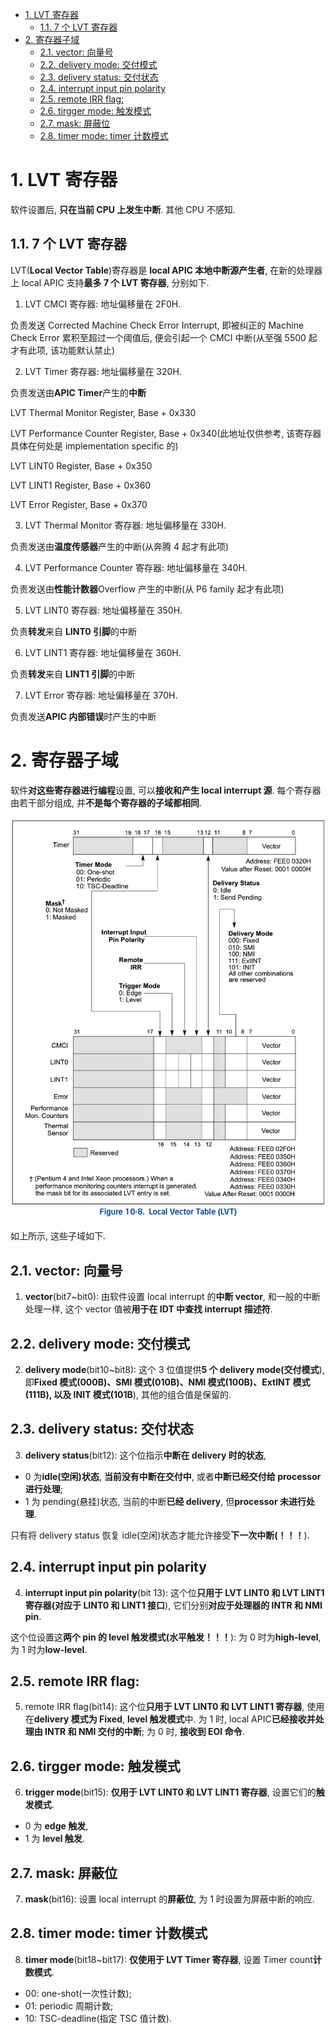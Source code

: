 <!-- @import "[TOC]" {cmd="toc" depthFrom=1 depthTo=6 orderedList=false} -->

<!-- code_chunk_output -->

- [1. LVT 寄存器](#1-lvt-寄存器)
  - [1.1. 7 个 LVT 寄存器](#11-7-个-lvt-寄存器)
- [2. 寄存器子域](#2-寄存器子域)
  - [2.1. vector: 向量号](#21-vector-向量号)
  - [2.2. delivery mode: 交付模式](#22-delivery-mode-交付模式)
  - [2.3. delivery status: 交付状态](#23-delivery-status-交付状态)
  - [2.4. interrupt input pin polarity](#24-interrupt-input-pin-polarity)
  - [2.5. remote IRR flag:](#25-remote-irr-flag)
  - [2.6. tirgger mode: 触发模式](#26-tirgger-mode-触发模式)
  - [2.7. mask: 屏蔽位](#27-mask-屏蔽位)
  - [2.8. timer mode: timer 计数模式](#28-timer-mode-timer-计数模式)

<!-- /code_chunk_output -->

# 1. LVT 寄存器

软件设置后, **只在当前 CPU 上发生中断**. 其他 CPU 不感知.

## 1.1. 7 个 LVT 寄存器

LVT(**Local Vector Table**)寄存器是 **local APIC 本地中断源产生者**, 在新的处理器上 local APIC 支持**最多 7 个 LVT 寄存器**, 分别如下.

1) LVT CMCI 寄存器: 地址偏移量在 2F0H.

负责发送 Corrected Machine Check Error Interrupt, 即被纠正的 Machine Check Error 累积至超过一个阈值后, 便会引起一个 CMCI 中断(从至强 5500 起才有此项, 该功能默认禁止)

2) LVT Timer 寄存器: 地址偏移量在 320H.

负责发送由**APIC Timer**产生的**中断**

LVT Thermal Monitor Register, Base + 0x330

LVT Performance Counter Register, Base + 0x340(此地址仅供参考, 该寄存器具体在何处是 implementation specific 的)

LVT LINT0 Register, Base + 0x350

LVT LINT1 Register, Base + 0x360

LVT Error Register, Base + 0x370

3) LVT Thermal Monitor 寄存器: 地址偏移量在 330H.

负责发送由**温度传感器**产生的中断(从奔腾 4 起才有此项)

4) LVT Performance Counter 寄存器: 地址偏移量在 340H.

负责发送由**性能计数器**Overflow 产生的中断(从 P6 family 起才有此项)

5) LVT LINT0 寄存器: 地址偏移量在 350H.

负责**转发**来自 **LINT0 引脚**的中断

6) LVT LINT1 寄存器: 地址偏移量在 360H.

负责**转发**来自 **LINT1 引脚**的中断

7) LVT Error 寄存器: 地址偏移量在 370H.

负责发送**APIC 内部错误**时产生的中断

# 2. 寄存器子域

软件**对这些寄存器进行编程**设置, 可以**接收和产生 local interrupt 源**. 每个寄存器由若干部分组成, 并**不是每个寄存器的子域都相同**.

![2020-11-20-15-43-13.png](./images/2020-11-20-15-43-13.png)

如上所示, 这些子域如下.

## 2.1. vector: 向量号

1) **vector**(bit7~bit0): 由软件设置 local interrupt 的**中断 vector**, 和一般的中断处理一样, 这个 vector 值被**用于在 IDT 中查找 interrupt 描述符**.

## 2.2. delivery mode: 交付模式

2) **delivery mode**(bit10~bit8): 这个 3 位值提供**5 个 delivery mode(交付模式**), 即**Fixed 模式(000B)、SMI 模式(010B)、NMI 模式(100B)、ExtINT 模式(111B), 以及 INIT 模式(101B**), 其他的组合值是保留的.

## 2.3. delivery status: 交付状态

3) **delivery status**(bit12): 这个位指示**中断在 delivery 时的状态**,

- 0 为**idle(空闲)状态**, **当前没有中断在交付中**, 或者**中断已经交付给 processor 进行处理**;
- 1 为 pending(悬挂)状态, 当前的中断**已经 delivery**, 但**processor 未进行处理**.

只有将 delivery status 恢复 idle(空闲)状态才能允许接受**下一次中断(！！！**).

## 2.4. interrupt input pin polarity

4) **interrupt input pin polarity**(bit 13): 这个位**只用于 LVT LINT0 和 LVT LINT1 寄存器(对应于 LINT0 和 LINT1 接口**), 它们分别**对应于处理器的 INTR 和 NMI pin**.

这个位设置这**两个 pin 的 level 触发模式(水平触发！！！**): 为 0 时为**high\-level**, 为 1 时为**low\-level**.

## 2.5. remote IRR flag:

5) remote IRR flag(bit14): 这个位**只用于 LVT LINT0 和 LVT LINT1 寄存器**, 使用在**delivery 模式为 Fixed**, **level 触发模式**中. 为 1 时, local APIC**已经接收并处理由 INTR 和 NMI 交付的中断**; 为 0 时, **接收到 EOI 命令**.

## 2.6. tirgger mode: 触发模式

6) **trigger mode**(bit15): **仅用于 LVT LINT0 和 LVT LINT1 寄存器**, 设置它们的**触发模式**.

- 0 为 **edge 触发**,
- 1 为 **level 触发**.

## 2.7. mask: 屏蔽位

7) **mask**(bit16): 设置 local interrupt 的**屏蔽位**, 为 1 时设置为屏蔽中断的响应.

## 2.8. timer mode: timer 计数模式

8) **timer mode**(bit18~bit17): **仅使用于 LVT Timer 寄存器**, 设置 Timer count**计数模式**.

- 00: one-shot(一次性计数);
- 01: periodic 周期计数;
- 10: TSC-deadline(指定 TSC 值计数).
